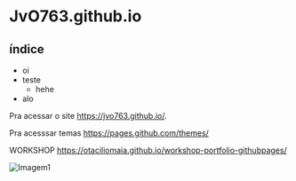 # JvO763.github.io
## índice
- oi
- teste
  - hehe
- alo

Pra acessar o site https://jvo763.github.io/.

Pra acesssar temas https://pages.github.com/themes/

WORKSHOP https://otaciliomaia.github.io/workshop-portfolio-githubpages/

![Imagem1](http://cbissn.ibict.br/images/phocagallery/galeria2/thumbs/phoca_thumb_l_image03_grd.png)
